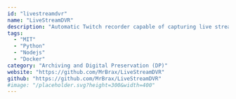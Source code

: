 ```yaml
---
id: "livestreamdvr"
name: "LiveStreamDVR"
description: "Automatic Twitch recorder capable of capturing live streams, chat messages and stream metadata."
tags:
  - "MIT"
  - "Python"
  - "Nodejs"
  - "Docker"
category: "Archiving and Digital Preservation (DP)"
website: "https://github.com/MrBrax/LiveStreamDVR"
github: "https://github.com/MrBrax/LiveStreamDVR"
#image: "/placeholder.svg?height=300&width=400"
---
```


